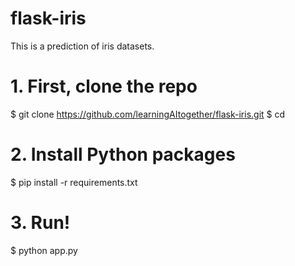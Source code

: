 # flask-iris
This is a prediction of iris datasets.

# 1. First, clone the repo
$ git clone https://github.com/learningAItogether/flask-iris.git
$ cd 

# 2. Install Python packages
$ pip install -r requirements.txt

# 3. Run!
$ python app.py
